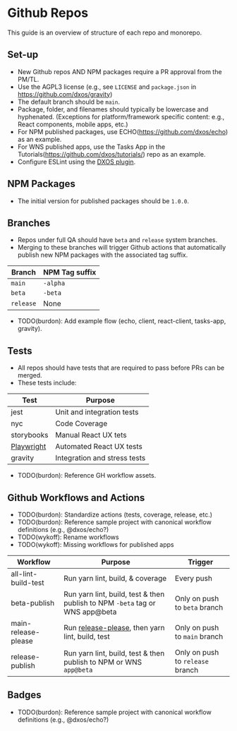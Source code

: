 # Github Repos

This guide is an overview of structure of each repo and monorepo.

## Set-up

- New Github repos AND NPM packages require a PR approval from the PM/TL.
- Use the AGPL3 license (e.g., see `LICENSE` and `package.json` in https://github.com/dxos/gravity)
- The default branch should be `main`.
- Package, folder, and filenames should typically be lowercase and hyphenated.
  (Exceptions for platform/framework specific content: e.g., React components, mobile apps, etc.)
- For NPM published packages, use ECHO(https://github.com/dxos/echo) as an example.
- For WNS published apps, use the Tasks App in the Tutorials(https://github.com/dxos/tutorials/) repo as an example.
- Configure ESLint using the [DXOS plugin](https://github.com/dxos/eslint-config).


## NPM Packages

- The initial version for published packages should be `1.0.0`.


## Branches

- Repos under full QA should have `beta` and `release` system branches.
- Merging to these branches will trigger Github actions that automatically publish new NPM packages
with the associated tag suffix.

| Branch      | NPM Tag suffix |
| ----------- | -------------- |
| `main`      | `-alpha`       |
| `beta`      | `-beta`        |
| `release`   | None           |

- TODO(burdon): Add example flow (echo, client, react-client, tasks-app, gravity).


## Tests

- All repos should have tests that are required to pass before PRs can be merged.
- These tests include:

| Test          | Purpose                       |
| ------------- | ----------------------------- |
| jest          | Unit and integration tests    |
| nyc           | Code Coverage                 |
| storybooks    | Manual React UX tets          |
| [Playwright](https://github.com/microsoft/playwright-test)  | Automated React UX tests      |
| gravity       | Integration and stress tests  |

- TODO(burdon): Reference GH workflow assets.


## Github Workflows and Actions

- TODO(burdon): Standardize actions (tests, coverage, release, etc.)
- TODO(burdon): Reference sample project with canonical workflow definitions (e.g., @dxos/echo?)
- TODO(wykoff): Rename workflows
- TODO(wykoff): Missing workflows for published apps

| Workflow   | Purpose   | Trigger    |
| --------   |  -------- | ---------  |
| all-lint-build-test    | Run yarn lint, build, & coverage | Every push    |
| beta-publish           | Run yarn lint, build, test & then publish to NPM `-beta` tag or WNS app@beta  | Only on push to `beta` branch |
| main-release-please    | Run [release-please](https://github.com/googleapis/release-please), then yarn lint, build, test     | Only on push to `main` branch |
| release-publish        | Run yarn lint, build, test & then publish to NPM or WNS `app@beta`    | Only on push to `release` branch |


## Badges

- TODO(burdon): Reference sample project with canonical workflow definitions (e.g., @dxos/echo?)
